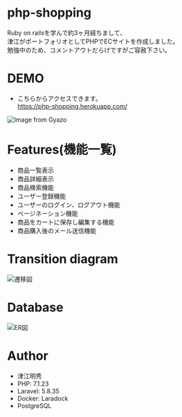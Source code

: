 # php-shopping
Ruby on railsを学んで約3ヶ月経ちまして、  
津江がポートフォリオとしてPHPでECサイトを作成しました。  
勉強中のため、コメントアウトだらけですがご容赦下さい。

# DEMO
* こちらからアクセスできます。  
https://php-shopping.herokuapp.com/  
  
  
![Image from Gyazo](https://i.gyazo.com/379ef3278ae7fe627cabd7a1061d028b.gif)

# Features(機能一覧)
* 商品一覧表示
* 商品詳細表示
* 商品検索機能
* ユーザー登録機能
* ユーザーのログイン、ログアウト機能
* ページネーション機能
* 商品をカートに保存し編集する機能
* 商品購入後のメール送信機能

# Transition diagram
![遷移図](https://user-images.githubusercontent.com/56462284/70971197-bedc6000-20e3-11ea-859a-9cc349c37701.png)

# Database
![ER図](https://user-images.githubusercontent.com/56462284/71064545-b010ae80-21b2-11ea-86b1-cf3ff83dc29a.png)

# Author
* 津江明秀
* PHP: 7.1.23
* Laravel:  5.8.35
* Docker: Laradock
* PostgreSQL
